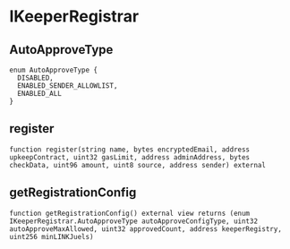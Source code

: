 # IKeeperRegistrar


## AutoApproveType

```solidity
enum AutoApproveType {
  DISABLED,
  ENABLED_SENDER_ALLOWLIST,
  ENABLED_ALL
}
```
## register

```solidity
function register(string name, bytes encryptedEmail, address upkeepContract, uint32 gasLimit, address adminAddress, bytes checkData, uint96 amount, uint8 source, address sender) external
```

## getRegistrationConfig

```solidity
function getRegistrationConfig() external view returns (enum IKeeperRegistrar.AutoApproveType autoApproveConfigType, uint32 autoApproveMaxAllowed, uint32 approvedCount, address keeperRegistry, uint256 minLINKJuels)
```


